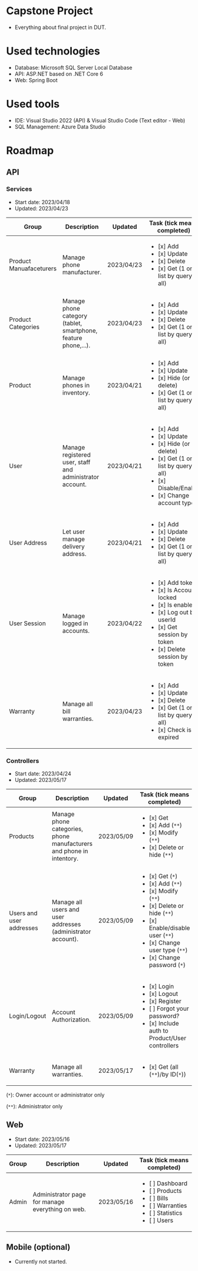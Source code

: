 # Capstone Project

- Everything about final project in DUT.

# Used technologies

- Database: Microsoft SQL Server Local Database
- API: ASP.NET based on .NET Core 6
- Web: Spring Boot

# Used tools

- IDE: Visual Studio 2022 (API) & Visual Studio Code (Text editor - Web)
- SQL Management: Azure Data Studio

# Roadmap

## API

### Services

- Start date: 2023/04/18
- Updated: 2023/04/23

| Group						| Description														| Updated		| Task (tick means completed)	|
| -							| -																	| -				| -								|
| Product Manuafaceturers	| Manage phone manufacturer.										| 2023/04/23	| <ul><li>[x] Add</li><li>[x] Update</li><li>[x] Delete</li><li>[x] Get (1 or list by query or all)</li></ul> |
| Product Categories		| Manage phone category (tablet, smartphone, feature phone,...).	| 2023/04/23	| <ul><li>[x] Add</li><li>[x] Update</li><li>[x] Delete</li><li>[x] Get (1 or list by query or all)</li></ul> |
| Product					| Manage phones in inventory.										| 2023/04/21	| <ul><li>[x] Add</li><li>[x] Update</li><li>[x] Hide (or delete)</li><li>[x] Get (1 or list by query or all)</li></ul> |
| User						| Manage registered user, staff and administrator account.			| 2023/04/21	| <ul><li>[x] Add</li><li>[x] Update</li><li>[x] Hide (or delete)</li><li>[x] Get (1 or list by query or all)</li><li>[x] Disable/Enable</li><li>[x] Change account type</li></ul> |
| User Address				| Let user manage delivery address.									| 2023/04/21	| <ul><li>[x] Add</li><li>[x] Update</li><li>[x] Delete</li><li>[x] Get (1 or list by query or all)</li></ul> |
| User Session				| Manage logged in accounts.										| 2023/04/22	| <ul><li>[x] Add token</li><li>[x] Is Account locked</li><li>[x] Is enabled</li><li>[x] Log out by userId</li><li>[x] Get session by token</li><li>[x] Delete session by token</li></ul> |
| Warranty					| Manage all bill warranties.										| 2023/04/23	| <ul><li>[x] Add</li><li>[x] Update</li><li>[x] Delete</li><li>[x] Get (1 or list by query or all)</li><li>[x] Check is expired</li></ul> |

### Controllers

- Start date: 2023/04/24
- Updated: 2023/05/17

| Group						| Description															| Updated		| Task (tick means completed)	|
| -							| -																		| -				| -								|
| Products					| Manage phone categories, phone manufacturers and phone in intentory.	| 2023/05/09	| <ul><li>[x] Get</li><li>[x] Add (`**`)</li><li>[x] Modify (`**`)</li><li>[x] Delete or hide (`**`)</li></ul> |
| Users and user addresses	| Manage all users and user addresses (administrator account).			| 2023/05/09	| <ul><li>[x] Get (`*`)</li><li>[x] Add (`**`)</li><li>[x] Modify (`**`)</li><li>[x] Delete or hide (`**`)</li><li>[x] Enable/disable user (`**`)</li><li>[x] Change user type (`**`)</li><li>[x] Change password (`*`)</li></ul> |
| Login/Logout              | Account Authorization.                                                | 2023/05/09    | <ul><li>[x] Login</li><li>[x] Logout</li><li>[x] Register</li><li>[ ] Forgot your password?</li><li>[x] Include auth to Product/User controllers</li></ul> |
| Warranty                  | Manage all warranties.                                                | 2023/05/17    | <ul><li>[x] Get (all (`**`)/by ID(`*`))</li></ul> |

(`*`): Owner account or administrator only

(`**`): Administrator only

## Web

- Start date: 2023/05/16
- Updated: 2023/05/17

| Group						| Description															| Updated		| Task (tick means completed)	|
| -							| -																		| -				| -								|
| Admin                     | Administrator page for manage everything on web.                      | 2023/05/16    | <ul><li>[ ] Dashboard</li><li>[ ] Products</li><li>[ ] Bills</li><li>[ ] Warranties</li><li>[ ] Statistics</li><li>[ ] Users</li></ul>

## Mobile (optional)

- Currently not started.
